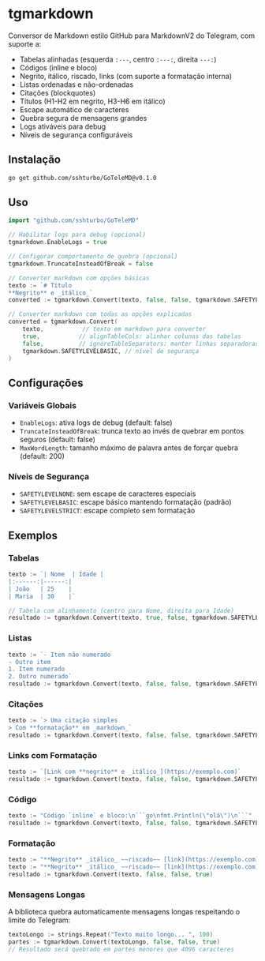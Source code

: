 # tgmarkdown

Conversor de Markdown estilo GitHub para MarkdownV2 do Telegram, com suporte a:

- Tabelas alinhadas (esquerda `:---`, centro `:---:`, direita `---:`)
- Códigos (inline e bloco)
- Negrito, itálico, riscado, links (com suporte a formatação interna)
- Listas ordenadas e não-ordenadas
- Citações (blockquotes)
- Títulos (H1-H2 em negrito, H3-H6 em itálico)
- Escape automático de caracteres
- Quebra segura de mensagens grandes
- Logs ativáveis para debug
- Níveis de segurança configuráveis

## Instalação

```bash
go get github.com/sshturbo/GoTeleMD@v0.1.0
```

## Uso

```go
import "github.com/sshturbo/GoTeleMD"

// Habilitar logs para debug (opcional)
tgmarkdown.EnableLogs = true

// Configurar comportamento de quebra (opcional)
tgmarkdown.TruncateInsteadOfBreak = false

// Converter markdown com opções básicas
texto := `# Título
**Negrito** e _itálico_`
converted := tgmarkdown.Convert(texto, false, false, tgmarkdown.SAFETYLEVELBASIC)

// Converter markdown com todas as opções explicadas
converted = tgmarkdown.Convert(
    texto,           // texto em markdown para converter
    true,           // alignTableCols: alinhar colunas das tabelas
    false,          // ignoreTableSeparators: manter linhas separadoras das tabelas
    tgmarkdown.SAFETYLEVELBASIC, // nível de segurança
)
```

## Configurações

### Variáveis Globais
- `EnableLogs`: ativa logs de debug (default: false)
- `TruncateInsteadOfBreak`: trunca texto ao invés de quebrar em pontos seguros (default: false)
- `MaxWordLength`: tamanho máximo de palavra antes de forçar quebra (default: 200)

### Níveis de Segurança
- `SAFETYLEVELNONE`: sem escape de caracteres especiais
- `SAFETYLEVELBASIC`: escape básico mantendo formatação (padrão)
- `SAFETYLEVELSTRICT`: escape completo sem formatação

## Exemplos

### Tabelas
```go
texto := `| Nome  | Idade |
|:------:|------:|
| João   | 25    |
| Maria  | 30    |`

// Tabela com alinhamento (centro para Nome, direita para Idade)
resultado := tgmarkdown.Convert(texto, true, false, tgmarkdown.SAFETYLEVELBASIC)
```

### Listas
```go
texto := `- Item não numerado
- Outro item
1. Item numerado
2. Outro numerado`
resultado := tgmarkdown.Convert(texto, false, false, tgmarkdown.SAFETYLEVELBASIC)
```

### Citações
```go
texto := `> Uma citação simples
> Com **formatação** em _markdown_`
resultado := tgmarkdown.Convert(texto, false, false, tgmarkdown.SAFETYLEVELBASIC)
```

### Links com Formatação
```go
texto := `[Link com **negrito** e _itálico_](https://exemplo.com)`
resultado := tgmarkdown.Convert(texto, false, false, tgmarkdown.SAFETYLEVELBASIC)
```

### Código
```go
texto := "Código `inline` e bloco:\n```go\nfmt.Println(\"olá\")\n```"
resultado := tgmarkdown.Convert(texto, false, false, tgmarkdown.SAFETYLEVELBASIC)
```

### Formatação
```go
texto := "**Negrito** _itálico_ ~~riscado~~ [link](https://exemplo.com)"
texto := "**Negrito** _itálico_ ~~riscado~~ [link](https://exemplo.com)"
resultado := tgmarkdown.Convert(texto, false, false, true)
```

### Mensagens Longas
A biblioteca quebra automaticamente mensagens longas respeitando o limite do Telegram:

```go
textoLongo := strings.Repeat("Texto muito longo... ", 100)
partes := tgmarkdown.Convert(textoLongo, false, false, true)
// Resultado será quebrado em partes menores que 4096 caracteres
```